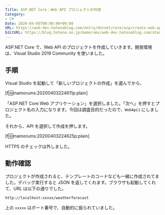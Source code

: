 ```yaml
---
Title: ASP.NET Core：Web API プロジェクトの作成
Category:
- C#
Date: 2020-04-05T00:00:00+09:00
URL: https://web-dev.hatenablog.com/entry/dotnet/core/asp/create-web-api-project
EditURL: https://blog.hatena.ne.jp/mamorums/web-dev.hatenablog.com/atom/entry/26006613544703847
---
```


ASP.NET Core で、Web API のプロジェクトを作成していきます。開発環境は、Visual Studio 2019 Community を使いました。


## 手順
Visual Studio を起動して「新しいプロジェクトの作成」を選んでから、

[f:id:mamorums:20200403224611p:plain]

「ASP.NET Core Web アプリケーション」を選択しました。「次へ」を押すとプロジェクト名の入力になります。今回は調査目的だったので、`WebApi1` にしました。

それから、API を選択して作成を押します。

[f:id:mamorums:20200403224625p:plain]

HTTPS のチェックは外しました。


## 動作確認
プロジェクトが作成されると、テンプレートのコードなども一緒に作成されてました。デバッグ実行すると JSON を返してくれます。ブラウザも起動してくれて、URL は以下の通りでした。

```
http://localhost:xxxxx/weatherforecast
```

上の `xxxxx` はポート番号で、自動的に振られていました。
